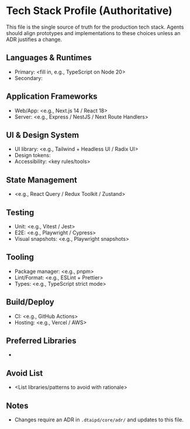 # Tech Stack Profile (Authoritative)

This file is the single source of truth for the production tech stack. Agents should align prototypes and implementations to these choices unless an ADR justifies a change.

## Languages & Runtimes
- Primary: <fill in, e.g., TypeScript on Node 20>
- Secondary: <optional>

## Application Frameworks
- Web/App: <e.g., Next.js 14 / React 18>
- Server: <e.g., Express / NestJS / Next Route Handlers>

## UI & Design System
- UI library: <e.g., Tailwind + Headless UI / Radix UI>
- Design tokens: <path or package>
- Accessibility: <key rules/tools>

## State Management
- <e.g., React Query / Redux Toolkit / Zustand>

## Testing
- Unit: <e.g., Vitest / Jest>
- E2E: <e.g., Playwright / Cypress>
- Visual snapshots: <e.g., Playwright snapshots>

## Tooling
- Package manager: <e.g., pnpm>
- Lint/Format: <e.g., ESLint + Prettier>
- Types: <e.g., TypeScript strict mode>

## Build/Deploy
- CI: <e.g., GitHub Actions>
- Hosting: <e.g., Vercel / AWS>

## Preferred Libraries
- <Keep a short list of approved libs for common needs>

## Avoid List
- <List libraries/patterns to avoid with rationale>

## Notes
- Changes require an ADR in `.dtaipd/core/adr/` and updates to this file.
